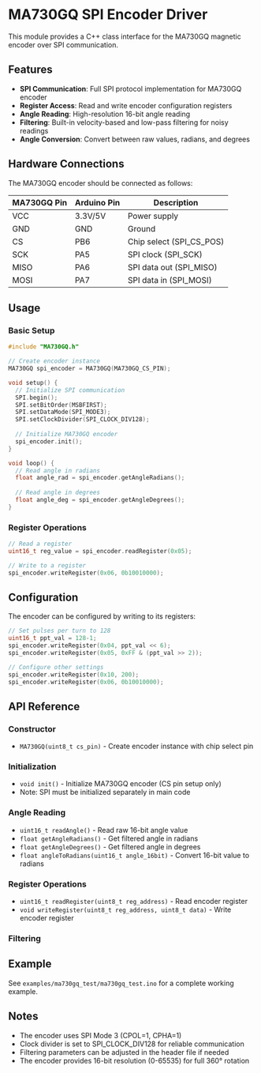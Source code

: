 # MA730GQ SPI Encoder Driver

This module provides a C++ class interface for the MA730GQ magnetic encoder over SPI communication.

## Features

- **SPI Communication**: Full SPI protocol implementation for MA730GQ encoder
- **Register Access**: Read and write encoder configuration registers
- **Angle Reading**: High-resolution 16-bit angle reading
- **Filtering**: Built-in velocity-based and low-pass filtering for noisy readings
- **Angle Conversion**: Convert between raw values, radians, and degrees

## Hardware Connections

The MA730GQ encoder should be connected as follows:

| MA730GQ Pin | Arduino Pin | Description |
|-------------|-------------|-------------|
| VCC         | 3.3V/5V     | Power supply |
| GND         | GND         | Ground |
| CS          | PB6         | Chip select (SPI_CS_POS) |
| SCK         | PA5         | SPI clock (SPI_SCK) |
| MISO        | PA6         | SPI data out (SPI_MISO) |
| MOSI        | PA7         | SPI data in (SPI_MOSI) |

## Usage

### Basic Setup

```cpp
#include "MA730GQ.h"

// Create encoder instance
MA730GQ spi_encoder = MA730GQ(MA730GQ_CS_PIN);

void setup() {
  // Initialize SPI communication
  SPI.begin();
  SPI.setBitOrder(MSBFIRST);
  SPI.setDataMode(SPI_MODE3);
  SPI.setClockDivider(SPI_CLOCK_DIV128);
  
  // Initialize MA730GQ encoder
  spi_encoder.init();
}

void loop() {
  // Read angle in radians
  float angle_rad = spi_encoder.getAngleRadians();
  
  // Read angle in degrees
  float angle_deg = spi_encoder.getAngleDegrees();
}
```

### Register Operations

```cpp
// Read a register
uint16_t reg_value = spi_encoder.readRegister(0x05);

// Write to a register
spi_encoder.writeRegister(0x06, 0b10010000);
```


## Configuration

The encoder can be configured by writing to its registers:

```cpp
// Set pulses per turn to 128
uint16_t ppt_val = 128-1;
spi_encoder.writeRegister(0x04, ppt_val << 6);
spi_encoder.writeRegister(0x05, 0xFF & (ppt_val >> 2));

// Configure other settings
spi_encoder.writeRegister(0x10, 200);
spi_encoder.writeRegister(0x06, 0b10010000);
```

## API Reference

### Constructor
- `MA730GQ(uint8_t cs_pin)` - Create encoder instance with chip select pin

### Initialization
- `void init()` - Initialize MA730GQ encoder (CS pin setup only)
- Note: SPI must be initialized separately in main code

### Angle Reading
- `uint16_t readAngle()` - Read raw 16-bit angle value
- `float getAngleRadians()` - Get filtered angle in radians
- `float getAngleDegrees()` - Get filtered angle in degrees
- `float angleToRadians(uint16_t angle_16bit)` - Convert 16-bit value to radians

### Register Operations
- `uint16_t readRegister(uint8_t reg_address)` - Read encoder register
- `void writeRegister(uint8_t reg_address, uint8_t data)` - Write encoder register

### Filtering

## Example

See `examples/ma730gq_test/ma730gq_test.ino` for a complete working example.

## Notes

- The encoder uses SPI Mode 3 (CPOL=1, CPHA=1)
- Clock divider is set to SPI_CLOCK_DIV128 for reliable communication
- Filtering parameters can be adjusted in the header file if needed
- The encoder provides 16-bit resolution (0-65535) for full 360° rotation

